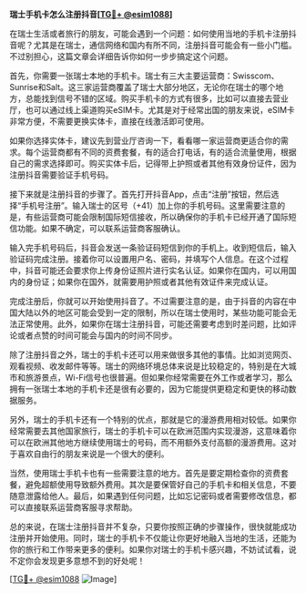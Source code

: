 **瑞士手机卡怎么注册抖音[[TG💪+ @esim1088](https://t.me/s/esim1088)]**

在瑞士生活或者旅行的朋友，可能会遇到一个问题：如何使用当地的手机卡注册抖音呢？尤其是在瑞士，通信网络和国内有所不同，注册抖音可能会有一些小门槛。不过别担心，这篇文章会详细告诉你如何一步步搞定这个问题。

首先，你需要一张瑞士本地的手机卡。瑞士有三大主要运营商：Swisscom、Sunrise和Salt。这三家运营商覆盖了瑞士大部分地区，无论你在瑞士的哪个地方，总能找到信号不错的区域。购买手机卡的方式有很多，比如可以直接去营业厅，也可以通过线上渠道购买eSIM卡。尤其是对于经常出国的朋友来说，eSIM卡非常方便，不需要更换实体卡，直接在线激活即可使用。

如果你选择实体卡，建议先到营业厅咨询一下，看看哪一家运营商更适合你的需求。每个运营商都有不同的资费套餐，有的适合打电话，有的适合流量使用，根据自己的需求选择即可。购买实体卡后，记得带上护照或者其他有效身份证件，因为注册抖音需要验证手机号码。

接下来就是注册抖音的步骤了。首先打开抖音App，点击“注册”按钮，然后选择“手机号注册”。输入瑞士的区号（+41）加上你的手机号码。这里需要注意的是，有些运营商可能会限制国际短信接收，所以确保你的手机卡已经开通了国际短信功能。如果不确定，可以联系运营商客服确认。

输入完手机号码后，抖音会发送一条验证码短信到你的手机上。收到短信后，输入验证码完成注册。接着你可以设置用户名、密码，并填写个人信息。在这个过程中，抖音可能还会要求你上传身份证照片进行实名认证。如果你在国内，可以用国内的身份证；如果你在国外，就需要用护照或者其他有效证件来完成认证。

完成注册后，你就可以开始使用抖音了。不过需要注意的是，由于抖音的内容在中国大陆以外的地区可能会受到一定的限制，所以在瑞士使用时，某些功能可能会无法正常使用。此外，如果你在瑞士注册抖音，可能还需要考虑到时差问题，比如评论或者点赞的时间可能会与国内的时间不同步。

除了注册抖音之外，瑞士的手机卡还可以用来做很多其他的事情。比如浏览网页、观看视频、收发邮件等等。瑞士的网络环境总体来说是比较稳定的，特别是在大城市和旅游景点，Wi-Fi信号也很普遍。但如果你经常需要在外工作或者学习，那么拥有一张瑞士本地的手机卡还是很有必要的，因为它能提供更稳定和更快的移动数据服务。

另外，瑞士的手机卡还有一个特别的优点，那就是它的漫游费用相对较低。如果你经常需要去其他国家旅行，瑞士的手机卡可以在欧洲范围内实现漫游，这意味着你可以在欧洲其他地方继续使用瑞士的号码，而不用额外支付高额的漫游费用。这对于喜欢自由行的朋友来说是一个很大的便利。

当然，使用瑞士手机卡也有一些需要注意的地方。首先是要定期检查你的资费套餐，避免超额使用导致额外费用。其次是要保管好自己的手机卡和相关信息，不要随意泄露给他人。最后，如果遇到任何问题，比如忘记密码或者需要修改信息，都可以直接联系运营商客服寻求帮助。

总的来说，在瑞士注册抖音并不复杂，只要你按照正确的步骤操作，很快就能成功注册并开始使用。同时，瑞士的手机卡不仅能让你更好地融入当地的生活，还能为你的旅行和工作带来更多的便利。如果你对瑞士的手机卡感兴趣，不妨试试看，说不定你会发现更多意想不到的好处呢！

[[TG💪+ @esim1088](https://t.me/s/esim1088) ![Image](https://i.postimg.cc/4NQfJmqS/Snipaste-2025-05-13-00-14-12.png)]